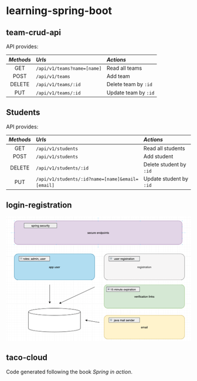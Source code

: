 # learning-spring-boot
 
## team-crud-api

API provides:

| *Methods*  | *Urls*                                          | *Actions*               |
|:----------:|:------------------------------------------------|:------------------------|
|    GET     | `/api/v1/teams?name=[name]`                     | Read all teams          |
|    POST    | `/api/v1/teams`                                 | Add team                |
|    DELETE  | `/api/v1/teams/:id`                             | Delete team by `:id`    |
|    PUT     | `/api/v1/teams/:id`                             | Update team by `:id`    |

## Students

API provides:

| *Methods*  | *Urls*                                          | *Actions*               |
|:----------:|:------------------------------------------------|:------------------------|
|    GET     | `/api/v1/students`                              | Read all students       |
|    POST    | `/api/v1/students`                              | Add student             |
|    DELETE  | `/api/v1/students/:id`                          | Delete student by `:id` |
|    PUT     | `/api/v1/students/:id?name=[name]&email=[email]`| Update student by `:id` |

## login-registration

![diagram](https://github.com/david-villamil/learning-spring-boot/blob/main/login-registration/screenshots/diagram.png)

## taco-cloud

Code generated following the book <i>Spring in action</i>.
